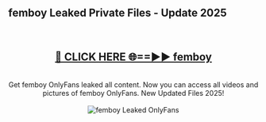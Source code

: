 <h2>femboy Leaked Private Files - Update 2025</h2>
<br>
<div align="center">
<h2><a href="https://cliphot.my.id/femboy" rel="nofollow">🔴 CLICK HERE 🌐==►► femboy</a></h2>
<br>
Get femboy OnlyFans leaked all content. Now you can access all videos and pictures of femboy OnlyFans. New Updated Files 2025!
<br>
<br>
<a href="https://cliphot.my.id/femboy" rel="nofollow" data-target="animated-image.originalLink"><img src="https://i.ibb.co.com/WyWwxjT/player-gif2.gif" alt="femboy Leaked OnlyFans" style="max-width: 100%; display: inline-block;" data-target="animated-image.originalImage"></a>
</div>
<br>